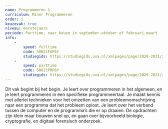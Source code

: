 ```yaml
---
name: Programmeren 1
curriculum: Minor Programmeren
order: 1
keuzevak: true
niveau: eerstejaars
periode: Parttime, naar keuze in september-oktober of februari-maart
info:
    -
        speed: fulltime
        code: 50621FUP6Y
        studiegids: https://studiegids.uva.nl/xmlpages/page/2020-2021/zoek-vak/vak/79749
    -
        speed: parttime
        code: 50621PRP6Y
        studiegids: https://studiegids.uva.nl/xmlpages/page/2020-2021/zoek-vak/vak/79382
---
```


Dit vak begint bij het begin. Je leert over programmeren in het algemeen, en je leert programmeren in een specifieke programmeertaal. Je maakt kennis met allerlei technieken voor het omzetten van een probleemomschrijving naar een programma dat het probleem oplost. Je leert over het verband tussen de computer en de programma’s die er op draaien. De opdrachten zijn klein maar bouwen snel op, en gaan over bijvoorbeeld biologie, cryptografie, en digitaal forensisch onderzoek.
